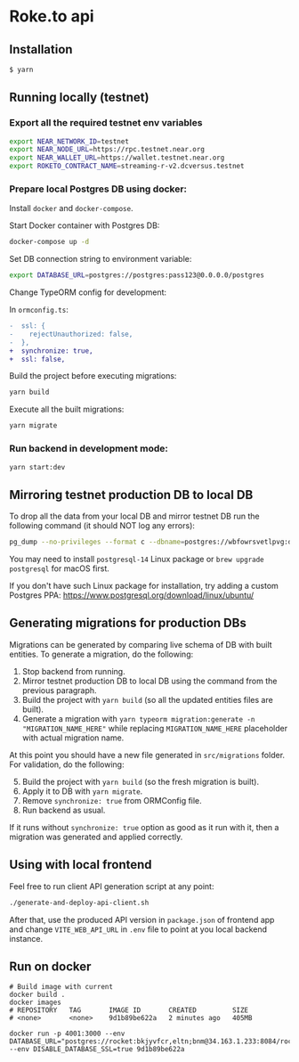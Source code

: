 # Roke.to api

## Installation

```bash
$ yarn
```

## Running locally (testnet)

### Export all the required testnet env variables

```bash
export NEAR_NETWORK_ID=testnet
export NEAR_NODE_URL=https://rpc.testnet.near.org
export NEAR_WALLET_URL=https://wallet.testnet.near.org
export ROKETO_CONTRACT_NAME=streaming-r-v2.dcversus.testnet
```

### Prepare local Postgres DB using docker:

Install `docker` and `docker-compose`.

Start Docker container with Postgres DB:

```bash
docker-compose up -d
```

Set DB connection string to environment variable:

```bash
export DATABASE_URL=postgres://postgres:pass123@0.0.0.0/postgres
```

Change TypeORM config for development:

In `ormconfig.ts`:

```diff
-  ssl: {
-    rejectUnauthorized: false,
-  },
+  synchronize: true,
+  ssl: false,
```

Build the project before executing migrations:

```bash
yarn build
```

Execute all the built migrations:

```bash
yarn migrate
```

### Run backend in development mode:

```bash
yarn start:dev
```

## Mirroring testnet production DB to local DB

To drop all the data from your local DB and mirror testnet DB run the following command (it should NOT log any errors):

```bash
pg_dump --no-privileges --format c --dbname=postgres://wbfowrsvetlpvg:deb9d553b6b888ee55efa391dbb4a1dbbd1c16d6505534ca962359cb04e926cb@ec2-3-211-221-185.compute-1.amazonaws.com:5432/d9jumvarl5n3c | pg_restore --no-owner --clean --if-exists --dbname=$DATABASE_URL
```

You may need to install `postgresql-14` Linux package or `brew upgrade postgresql` for macOS first.

If you don't have such Linux package for installation, try adding a custom Postgres PPA: https://www.postgresql.org/download/linux/ubuntu/

## Generating migrations for production DBs

Migrations can be generated by comparing live schema of DB with built entities. To generate a migration, do the following:

1. Stop backend from running.
2. Mirror testnet production DB to local DB using the command from the previous paragraph.
3. Build the project with `yarn build` (so all the updated entities files are built).
4. Generate a migration with `yarn typeorm migration:generate -n "MIGRATION_NAME_HERE"` while replacing `MIGRATION_NAME_HERE` placeholder with actual migration name.

At this point you should have a new file generated in `src/migrations` folder. For validation, do the following:

5. Build the project with `yarn build` (so the fresh migration is built).
6. Apply it to DB with `yarn migrate`.
7. Remove `synchronize: true` from ORMConfig file.
8. Run backend as usual.

If it runs without `synchronize: true` option as good as it run with it, then a migration was generated and applied correctly.

## Using with local frontend

Feel free to run client API generation script at any point:

```bash
./generate-and-deploy-api-client.sh
```

After that, use the produced API version in `package.json` of frontend app and change `VITE_WEB_API_URL` in `.env` file to point at you local backend instance.


## Run on docker

```
# Build image with current
docker build .
docker images
# REPOSITORY   TAG       IMAGE ID       CREATED         SIZE
# <none>       <none>    9d1b89be622a   2 minutes ago   405MB

docker run -p 4001:3000 --env DATABASE_URL="postgres://rocket:bkjyvfcr,eltn;bnm@34.163.1.233:8084/rocketdb" --env DISABLE_DATABASE_SSL=true 9d1b89be622a
```
